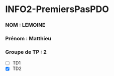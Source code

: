 # INFO2-PremiersPasPDO

### NOM : LEMOINE
### Prénom : Matthieu
### Groupe de TP : 2
- [ ] TD1
- [X] TD2
